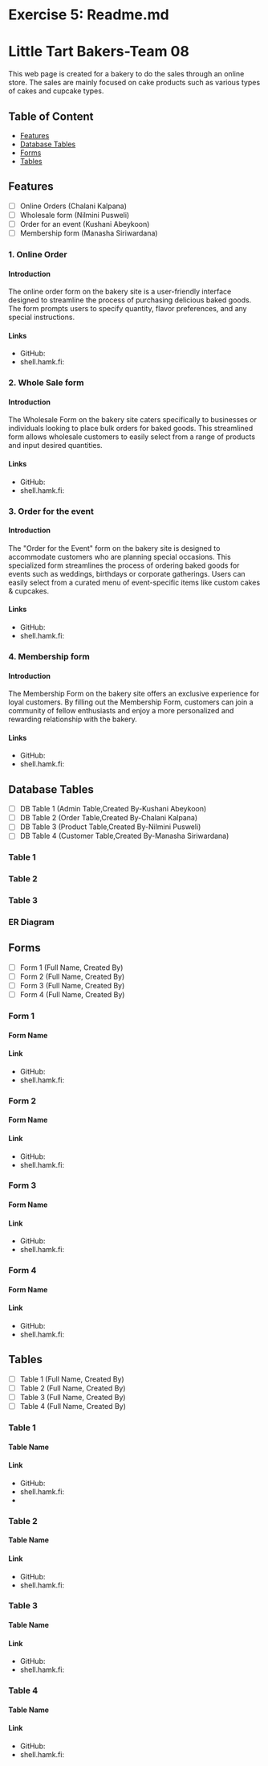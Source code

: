 # Exercise 5: Readme.md
# Little Tart Bakers-Team 08

This web page is created for a bakery to do the sales through an online store. The sales are mainly focused on cake products such as various types of cakes and cupcake types.

## Table of Content
- [Features](#features)
- [Database Tables](#database-tables)
- [Forms](#forms)
- [Tables](#tables)

## Features
- [ ] Online Orders (Chalani Kalpana) 
- [ ] Wholesale form (Nilmini Pusweli)
- [ ] Order for an event (Kushani Abeykoon)
- [ ] Membership form (Manasha Siriwardana)
      
### 1. Online Order 

#### Introduction
The online order form on the bakery site is a user-friendly interface designed to streamline the process of purchasing delicious baked goods. The form prompts users to specify quantity, flavor preferences, and any special instructions. 

#### Links
- GitHub:
- shell.hamk.fi:

### 2. Whole Sale form

#### Introduction
The Wholesale Form on the bakery site caters specifically to businesses or individuals looking to place bulk orders for baked goods. This streamlined form allows wholesale customers to easily select from a range of products and  input desired quantities.

#### Links
- GitHub:
- shell.hamk.fi:

### 3. Order for the event 

#### Introduction
The "Order for the Event" form on the bakery site is designed to accommodate customers who are planning special occasions. This specialized form streamlines the process of ordering baked goods for events such as weddings, birthdays or corporate gatherings. Users can easily select from a curated menu of event-specific items like custom cakes & cupcakes.

#### Links
- GitHub:
- shell.hamk.fi:

### 4. Membership form 

#### Introduction
The Membership Form on the bakery site offers an exclusive experience for loyal customers. By filling out the Membership Form, customers can join a community of fellow enthusiasts and enjoy a more personalized and rewarding relationship with the bakery.

#### Links
- GitHub:
- shell.hamk.fi:

## Database Tables

- [ ] DB Table 1 (Admin Table,Created By-Kushani Abeykoon)
- [ ] DB Table 2 (Order Table,Created By-Chalani Kalpana)
- [ ] DB Table 3 (Product Table,Created By-Nilmini Pusweli)
- [ ] DB Table 4 (Customer Table,Created By-Manasha Siriwardana)
      
### Table 1 
### Table 2  
### Table 3  
### ER Diagram

## Forms
- [ ] Form 1 (Full Name, Created By)
- [ ] Form 2 (Full Name, Created By)
- [ ] Form 3 (Full Name, Created By)
- [ ] Form 4 (Full Name, Created By)

### Form 1

#### Form Name

#### Link
- GitHub:
- shell.hamk.fi:
  
### Form 2

#### Form Name

#### Link
- GitHub:
- shell.hamk.fi:
  
### Form 3

#### Form Name

#### Link
- GitHub:
- shell.hamk.fi:
  
### Form 4

#### Form Name

#### Link
- GitHub:
- shell.hamk.fi:

## Tables

- [ ] Table 1 (Full Name, Created By)
- [ ] Table 2 (Full Name, Created By)
- [ ] Table 3 (Full Name, Created By)
- [ ] Table 4 (Full Name, Created By)

### Table 1

#### Table Name

#### Link

- GitHub:
- shell.hamk.fi:
- 
### Table 2

#### Table Name

#### Link

- GitHub:
- shell.hamk.fi:
  
### Table 3

#### Table Name

#### Link

- GitHub:
- shell.hamk.fi:
  
### Table 4

#### Table Name

#### Link

- GitHub:
- shell.hamk.fi:













